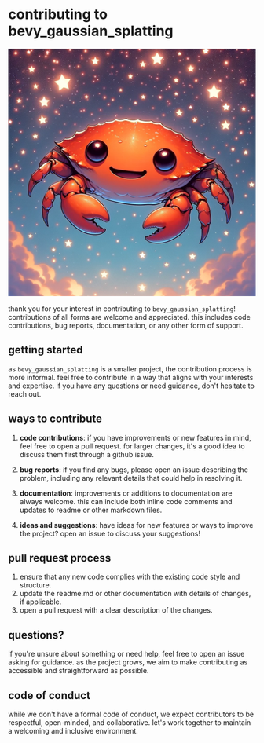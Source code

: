 # contributing to bevy_gaussian_splatting

![alt text](docs/assets/notferris2.webp)

thank you for your interest in contributing to `bevy_gaussian_splatting`! contributions of all forms are welcome and appreciated. this includes code contributions, bug reports, documentation, or any other form of support.

## getting started

as `bevy_gaussian_splatting` is a smaller project, the contribution process is more informal. feel free to contribute in a way that aligns with your interests and expertise. if you have any questions or need guidance, don't hesitate to reach out.

## ways to contribute

1. **code contributions**: if you have improvements or new features in mind, feel free to open a pull request. for larger changes, it's a good idea to discuss them first through a github issue.

2. **bug reports**: if you find any bugs, please open an issue describing the problem, including any relevant details that could help in resolving it.

3. **documentation**: improvements or additions to documentation are always welcome. this can include both inline code comments and updates to readme or other markdown files.

4. **ideas and suggestions**: have ideas for new features or ways to improve the project? open an issue to discuss your suggestions!

## pull request process

1. ensure that any new code complies with the existing code style and structure.
2. update the readme.md or other documentation with details of changes, if applicable.
3. open a pull request with a clear description of the changes.

## questions?

if you're unsure about something or need help, feel free to open an issue asking for guidance. as the project grows, we aim to make contributing as accessible and straightforward as possible.

## code of conduct

while we don't have a formal code of conduct, we expect contributors to be respectful, open-minded, and collaborative. let's work together to maintain a welcoming and inclusive environment.
